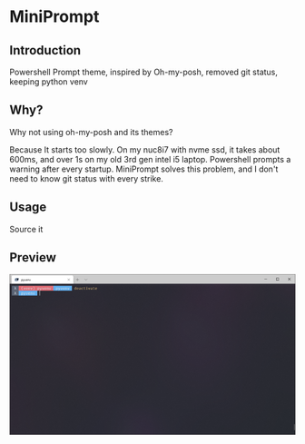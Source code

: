 # MiniPrompt

## Introduction

Powershell Prompt theme, inspired by Oh-my-posh, removed git status, keeping python venv

## Why?

Why not using oh-my-posh and its themes?

Because It starts too slowly. On my nuc8i7 with nvme ssd, it takes about 600ms, and over 1s on my old 3rd gen intel i5 laptop. Powershell prompts a warning after every startup. MiniPrompt solves this problem, and I don't need to know git status with every strike.

## Usage

Source it

## Preview

![miniprompt](screenshots/miniprompt.png)

